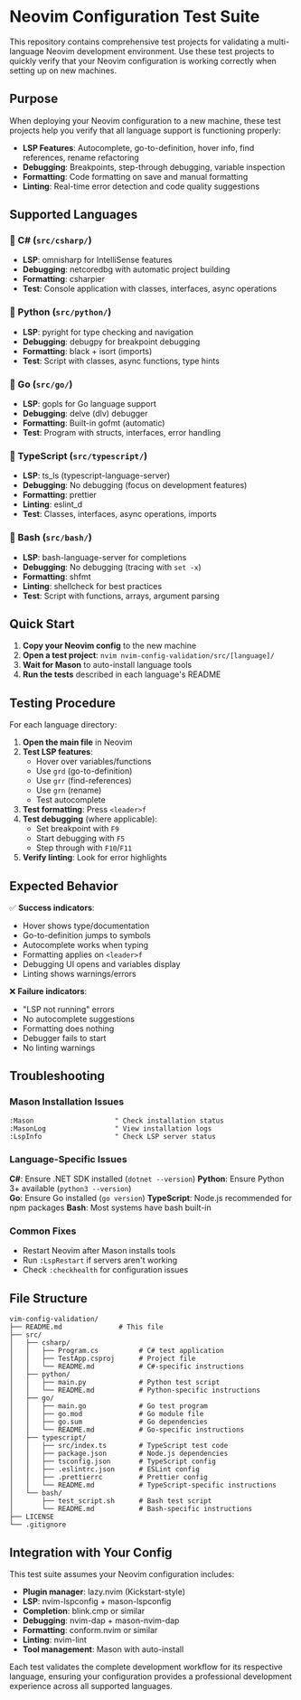 # Neovim Configuration Test Suite

This repository contains comprehensive test projects for validating a multi-language Neovim development environment. Use these test projects to quickly verify that your Neovim configuration is working correctly when setting up on new machines.

## Purpose

When deploying your Neovim configuration to a new machine, these test projects help you verify that all language support is functioning properly:

- **LSP Features**: Autocomplete, go-to-definition, hover info, find references, rename refactoring
- **Debugging**: Breakpoints, step-through debugging, variable inspection
- **Formatting**: Code formatting on save and manual formatting
- **Linting**: Real-time error detection and code quality suggestions

## Supported Languages

### 🔷 C# (`src/csharp/`)

- **LSP**: omnisharp for IntelliSense features
- **Debugging**: netcoredbg with automatic project building
- **Formatting**: csharpier
- **Test**: Console application with classes, interfaces, async operations

### 🐍 Python (`src/python/`)

- **LSP**: pyright for type checking and navigation
- **Debugging**: debugpy for breakpoint debugging
- **Formatting**: black + isort (imports)
- **Test**: Script with classes, async functions, type hints

### 🐹 Go (`src/go/`)

- **LSP**: gopls for Go language support
- **Debugging**: delve (dlv) debugger
- **Formatting**: Built-in gofmt (automatic)
- **Test**: Program with structs, interfaces, error handling

### 📘 TypeScript (`src/typescript/`)

- **LSP**: ts_ls (typescript-language-server)
- **Debugging**: No debugging (focus on development features)
- **Formatting**: prettier
- **Linting**: eslint_d
- **Test**: Classes, interfaces, async operations, imports

### 🐚 Bash (`src/bash/`)

- **LSP**: bash-language-server for completions
- **Debugging**: No debugging (tracing with `set -x`)
- **Formatting**: shfmt
- **Linting**: shellcheck for best practices
- **Test**: Script with functions, arrays, argument parsing

## Quick Start

1. **Copy your Neovim config** to the new machine
2. **Open a test project**: `nvim nvim-config-validation/src/[language]/`
3. **Wait for Mason** to auto-install language tools
4. **Run the tests** described in each language's README

## Testing Procedure

For each language directory:

1. **Open the main file** in Neovim
2. **Test LSP features**:
   - Hover over variables/functions
   - Use `grd` (go-to-definition)
   - Use `grr` (find-references)
   - Use `grn` (rename)
   - Test autocomplete
3. **Test formatting**: Press `<leader>f`
4. **Test debugging** (where applicable):
   - Set breakpoint with `F9`
   - Start debugging with `F5`
   - Step through with `F10`/`F11`
5. **Verify linting**: Look for error highlights

## Expected Behavior

✅ **Success indicators**:

- Hover shows type/documentation
- Go-to-definition jumps to symbols
- Autocomplete works when typing
- Formatting applies on `<leader>f`
- Debugging UI opens and variables display
- Linting shows warnings/errors

❌ **Failure indicators**:

- "LSP not running" errors
- No autocomplete suggestions
- Formatting does nothing
- Debugger fails to start
- No linting warnings

## Troubleshooting

### Mason Installation Issues

```vim
:Mason                    " Check installation status
:MasonLog                 " View installation logs
:LspInfo                  " Check LSP server status
```

### Language-Specific Issues

**C#**: Ensure .NET SDK installed (`dotnet --version`)
**Python**: Ensure Python 3+ available (`python3 --version`)  
**Go**: Ensure Go installed (`go version`)
**TypeScript**: Node.js recommended for npm packages
**Bash**: Most systems have bash built-in

### Common Fixes

- Restart Neovim after Mason installs tools
- Run `:LspRestart` if servers aren't working
- Check `:checkhealth` for configuration issues

## File Structure

```
vim-config-validation/
├── README.md              # This file
├── src/
│   ├── csharp/
│   │   ├── Program.cs          # C# test application
│   │   ├── TestApp.csproj      # Project file
│   │   └── README.md           # C#-specific instructions
│   ├── python/
│   │   ├── main.py             # Python test script
│   │   └── README.md           # Python-specific instructions
│   ├── go/
│   │   ├── main.go             # Go test program
│   │   ├── go.mod              # Go module file
│   │   ├── go.sum              # Go dependencies
│   │   └── README.md           # Go-specific instructions
│   ├── typescript/
│   │   ├── src/index.ts        # TypeScript test code
│   │   ├── package.json        # Node.js dependencies
│   │   ├── tsconfig.json       # TypeScript config
│   │   ├── .eslintrc.json      # ESLint config
│   │   ├── .prettierrc         # Prettier config
│   │   └── README.md           # TypeScript-specific instructions
│   └── bash/
│       ├── test_script.sh      # Bash test script
│       └── README.md           # Bash-specific instructions
├── LICENSE
└── .gitignore
```

## Integration with Your Config

This test suite assumes your Neovim configuration includes:

- **Plugin manager**: lazy.nvim (Kickstart-style)
- **LSP**: nvim-lspconfig + mason-lspconfig
- **Completion**: blink.cmp or similar
- **Debugging**: nvim-dap + mason-nvim-dap
- **Formatting**: conform.nvim or similar
- **Linting**: nvim-lint
- **Tool management**: Mason with auto-install

Each test validates the complete development workflow for its respective language, ensuring your configuration provides a professional development experience across all supported languages.
